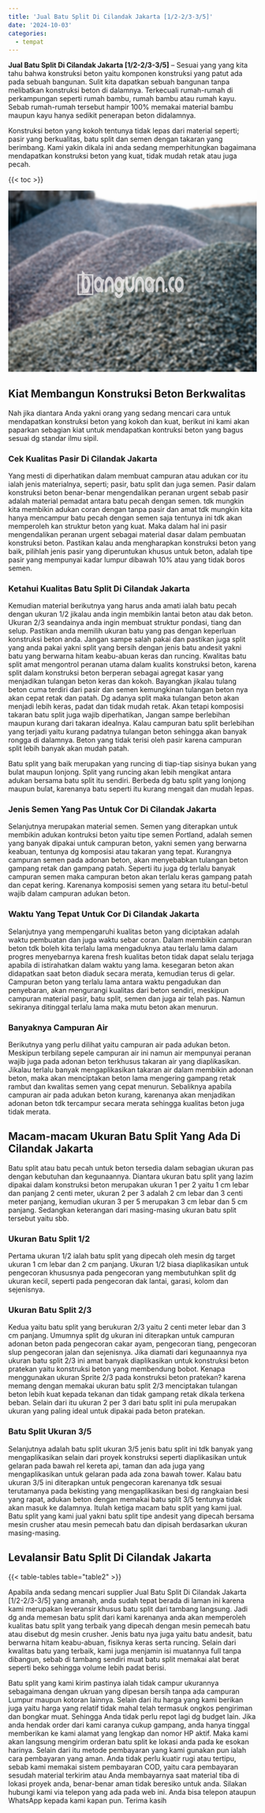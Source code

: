 ```yaml
---
title: 'Jual Batu Split Di Cilandak Jakarta [1/2-2/3-3/5]'
date: '2024-10-03'
categories:
  - tempat
---
```


**Jual Batu Split Di Cilandak Jakarta \[1/2-2/3-3/5\]** – Sesuai yang yang kita tahu bahwa konstruksi beton yaitu komponen konstruksi yang patut ada pada sebuah bangunan. Sulit kita dapatkan sebuah bangunan tanpa melibatkan konstruksi beton di dalamnya. Terkecuali rumah-rumah di perkampungan seperti rumah bambu, rumah bambu atau rumah kayu. Sebab rumah-rumah tersebut hampir 100% memakai material bambu maupun kayu hanya sedikit penerapan beton didalamnya.

Konstruksi beton yang kokoh tentunya tidak lepas dari material seperti; pasir yang berkualitas, batu split dan semen dengan takaran yang berimbang. Kami yakin dikala ini anda sedang memperhitungkan bagaimana mendapatkan konstruksi beton yang kuat, tidak mudah retak atau juga pecah.

{{< toc >}}

![Jual Batu Split Di Cilandak Jakarta [1/2-2/3-3/5]](/images/jual-batu-split-15.png)

## Kiat Membangun Konstruksi Beton Berkwalitas

Nah jika diantara Anda yakni orang yang sedang mencari cara untuk mendapatkan konstruksi beton yang kokoh dan kuat, berikut ini kami akan paparkan sebagian kiat untuk mendapatkan kontruksi beton yang bagus sesuai dg standar ilmu sipil.

### Cek Kualitas Pasir Di Cilandak Jakarta

Yang mesti di diperhatikan dalam membuat campuran atau adukan cor itu ialah jenis materialnya, seperti; pasir, batu split dan juga semen. Pasir dalam konstruksi beton benar-benar mengendalikan peranan urgent sebab pasir adalah material pemadat antara batu pecah dengan semen. tdk mungkin kita membikin adukan coran dengan tanpa pasir dan amat tdk mungkin kita hanya mencampur batu pecah dengan semen saja tentunya ini tdk akan memperoleh kan struktur beton yang kuat. Maka dalam hal ini pasir mengendalikan peranan urgent sebagai material dasar dalam pembuatan konstruksi beton. Pastikan kalau anda mengharapkan konstruksi beton yang baik, pilihlah jenis pasir yang diperuntukan khusus untuk beton, adalah tipe pasir yang mempunyai kadar lumpur dibawah 10% atau yang tidak boros semen.

### Ketahui Kualitas Batu Split Di Cilandak Jakarta

Kemudian material berikutnya yang harus anda amati ialah batu pecah dengan ukuran 1/2 jikalau anda ingin membikin lantai beton atau dak beton. Ukuran 2/3 seandainya anda ingin membuat struktur pondasi, tiang dan selup. Pastikan anda memilih ukuran batu yang pas dengan keperluan konstruksi beton anda. Jangan sampe salah pakai dan pastikan juga split yang anda pakai yakni split yang bersih dengan jenis batu andesit yakni batu yang berwarna hitam keabu-abuan keras dan runcing. Kwalitas batu split amat mengontrol peranan utama dalam kualits konstruksi beton, karena split dalam konstruksi beton berperan sebagai agregat kasar yang menjadikan tulangan beton keras dan kokoh. Bayangkan jikalau tulang beton cuma terdiri dari pasir dan semen kemungkinan tulangan beton nya akan cepat retak dan patah. Dg adanya split maka tulangan beton akan menjadi lebih keras, padat dan tidak mudah retak. Akan tetapi komposisi takaran batu split juga wajib diperhatikan, Jangan sampe berlebihan maupun kurang dari takaran idealnya. Kalau campuran batu split berlebihan yang terjadi yaitu kurang padatnya tulangan beton sehingga akan banyak rongga di dalamnya. Beton yang tidak terisi oleh pasir karena campuran split lebih banyak akan mudah patah.

Batu split yang baik merupakan yang runcing di tiap-tiap sisinya bukan yang bulat maupun lonjong. Split yang runcing akan lebih mengikat antara adukan bersama batu split itu sendiri. Berbeda dg batu split yang lonjong maupun bulat, karenanya batu seperti itu kurang mengait dan mudah lepas.

### Jenis Semen Yang Pas Untuk Cor Di Cilandak Jakarta

Selanjutnya merupakan material semen. Semen yang diterapkan untuk membikin adukan kontruksi beton yaitu tipe semen Portland, adalah semen yang banyak dipakai untuk campuran beton, yakni semen yang berwarna keabuan, tentunya dg komposisi atau takaran yang tepat. Kurangnya campuran semen pada adonan beton, akan menyebabkan tulangan beton gampang retak dan gampang patah. Seperti itu juga dg terlalu banyak campuran semen maka campuran beton akan terlalu keras gampang patah dan cepat kering. Karenanya komposisi semen yang setara itu betul-betul wajib dalam campuran adukan beton.

### Waktu Yang Tepat Untuk Cor Di Cilandak Jakarta

Selanjutnya yang mempengaruhi kualitas beton yang diciptakan adalah waktu pembuatan dan juga waktu sebar coran. Dalam membikin campuran beton tdk boleh kita terlalu lama mengaduknya atau terlalu lama dalam progres menyebarnya karena fresh kualitas beton tidak dapat selalu terjaga apabila di istirahatkan dalam waktu yang lama. kesegaran beton akan didapatkan saat beton diaduk secara merata, kemudian terus di gelar. Campuran beton yang terlalu lama antara waktu pengadukan dan penyebaran, akan mengurangi kualitas dari beton sendiri, meskipun campuran material pasir, batu split, semen dan juga air telah pas. Namun sekiranya ditinggal terlalu lama maka mutu beton akan menurun.

### Banyaknya Campuran Air

Berikutnya yang perlu dilihat yaitu campuran air pada adukan beton. Meskipun terbilang sepele campuran air ini namun air mempunyai peranan wajib juga pada adonan beton terkhusus takaran air yang diaplikasikan. Jikalau terlalu banyak mengaplikasikan takaran air dalam membikin adonan beton, maka akan menciptakan beton lama mengering gampang retak rambut dan kwalitas semen yang cepat menurun. Sebaliknya apabila campuran air pada adukan beton kurang, karenanya akan menjadikan adonan beton tdk tercampur secara merata sehingga kualitas beton juga tidak merata.

## Macam-macam Ukuran Batu Split Yang Ada Di Cilandak Jakarta

Batu split atau batu pecah untuk beton tersedia dalam sebagian ukuran pas dengan kebutuhan dan kegunaannya. Diantara ukuran batu split yang lazim dipakai dalam konstruksi beton merupakan ukuran 1 per 2 yaitu 1 cm lebar dan panjang 2 centi meter, ukuran 2 per 3 adalah 2 cm lebar dan 3 centi meter panjang, kemudian ukuran 3 per 5 merupakan 3 cm lebar dan 5 cm panjang. Sedangkan keterangan dari masing-masing ukuran batu split tersebut yaitu sbb.

### Ukuran Batu Split 1/2

Pertama ukuran 1/2 ialah batu split yang dipecah oleh mesin dg target ukuran 1 cm lebar dan 2 cm panjang. Ukuran 1/2 biasa diaplikasikan untuk pengecoran khususnya pada pengecoran yang membutuhkan split dg ukuran kecil, seperti pada pengecoran dak lantai, garasi, kolom dan sejenisnya.

### Ukuran Batu Split 2/3

Kedua yaitu batu split yang berukuran 2/3 yaitu 2 centi meter lebar dan 3 cm panjang. Umumnya split dg ukuran ini diterapkan untuk campuran adonan beton pada pengecoran cakar ayam, pengecoran tiang, pengecoran slup pengecoran jalan dan sejenisnya. Jika diamati dari kegunaannya nya ukuran batu split 2/3 ini amat banyak diaplikasikan untuk konstruksi beton pratekan yaitu konstruksi beton yang membendung bobot. Kenapa menggunakan ukuran Sprite 2/3 pada konstruksi beton pratekan? karena memang dengan memakai ukuran batu split 2/3 menciptakan tulangan beton lebih kuat kepada tekanan dan tidak gampang retak dikala terkena beban. Selain dari itu ukuran 2 per 3 dari batu split ini pula merupakan ukuran yang paling ideal untuk dipakai pada beton pratekan.

### Batu Split Ukuran 3/5

Selanjutnya adalah batu split ukuran 3/5 jenis batu split ini tdk banyak yang mengaplikasikan selain dari proyek konstruksi seperti diaplikasikan untuk gelaran pada bawah rel kereta api, taman dan ada juga yang mengaplikasikan untuk gelaran pada ada zona bawah tower. Kalau batu ukuran 3/5 ini diterapkan untuk pengecoran karenanya tdk sesuai terutamanya pada bekisting yang mengaplikasikan besi dg rangkaian besi yang rapat, adukan beton dengan memakai batu split 3/5 tentunya tidak akan masuk ke dalamnya. Itulah ketiga macam batu split yang kami jual. Batu split yang kami jual yakni batu split tipe andesit yang dipecah bersama mesin crusher atau mesin pemecah batu dan dipisah berdasarkan ukuran masing-masing.

## Levalansir Batu Split Di Cilandak Jakarta

{{< table-tables table="table2" >}}

Apabila anda sedang mencari supplier Jual Batu Split Di Cilandak Jakarta \[1/2-2/3-3/5\] yang amanah, anda sudah tepat berada di laman ini karena kami merupakan leveransir khusus batu split dari tambang langsung. Jadi dg anda memesan batu split dari kami karenanya anda akan memperoleh kualitas batu split yang terbaik yang dipecah dengan mesin pemecah batu atau disebut dg mesin crusher. Jenis batu nya juga yaitu batu andesit, batu berwarna hitam keabu-abuan, fisiknya keras serta runcing. Selain dari kwalitas batu yang terbaik, kami juga menjamin isi muatannya full tanpa dibangun, sebab di tambang sendiri muat batu split memakai alat berat seperti beko sehingga volume lebih padat berisi.

Batu split yang kami kirim pastinya ialah tidak campur ukurannya sebagaimana dengan ukruan yang dipesan bersih tanpa ada campuran Lumpur maupun kotoran lainnya. Selain dari itu harga yang kami berikan juga yaitu harga yang relatif tidak mahal telah termasuk ongkos pengiriman dan bongkar muat. Sehingga Anda tidak perlu repot lagi dg budget lain. Jika anda hendak order dari kami caranya cukup gampang, anda hanya tinggal memberikan ke kami alamat yang lengkap dan nomor HP aktif. Maka kami akan langsung mengirim orderan batu split ke lokasi anda pada ke esokan harinya. Selain dari itu metode pembayaran yang kami gunakan pun ialah cara pembayaran yang aman. Anda tidak perlu kuatir rugi atau tertipu, sebab kami memakai sistem pembayaran COD, yaitu cara pembayaran sesudah material terkirim atau Anda membayarnya saat material tiba di lokasi proyek anda, benar-benar aman tidak beresiko untuk anda. Silakan hubungi kami via telepon yang ada pada web ini. Anda bisa telepon ataupun WhatsApp kepada kami kapan pun. Terima kasih
